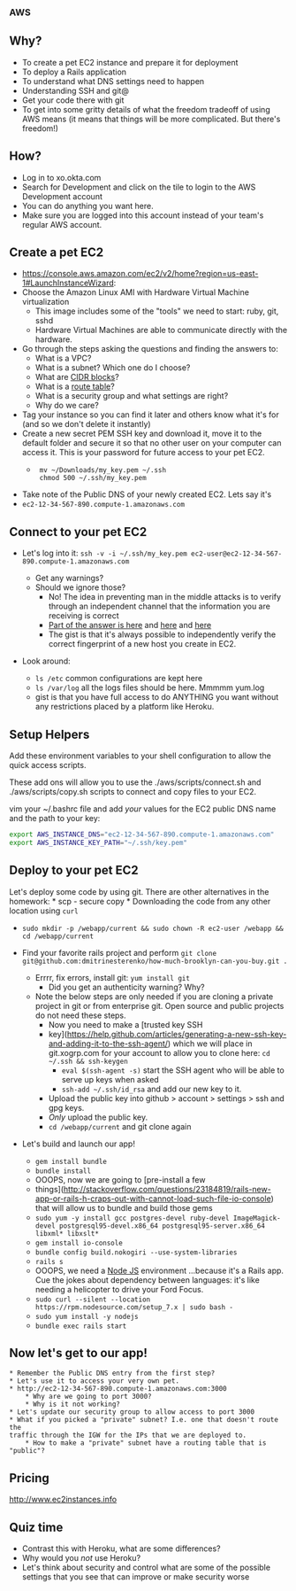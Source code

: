 ### AWS

## Why?
* To create a pet EC2 instance and prepare it for deployment
* To deploy a Rails application
* To understand what DNS settings need to happen
* Understanding SSH and git@
* Get your code there with git
* To get into some gritty details of what the freedom tradeoff of using AWS
means (it means that things will be more complicated. But there's freedom!)

## How?
* Log in to xo.okta.com
* Search for Development and click on the tile to login to the AWS Development account
* You can do anything you want here.
* Make sure you are logged into this account instead of your team's regular AWS account.

## Create a pet EC2
* https://console.aws.amazon.com/ec2/v2/home?region=us-east-1#LaunchInstanceWizard:
* Choose the Amazon Linux AMI with Hardware Virtual Machine virtualization
    * This image includes some of the "tools" we need to start: ruby, git, sshd
    * Hardware Virtual Machines are able to communicate directly with the hardware.
* Go through the steps asking the questions and finding the answers to:
    * What is a VPC?
    * What is a subnet? Which one do I choose?
    * What are [CIDR blocks](https://en.wikipedia.org/wiki/Classless_Inter-Domain_Routing#IPv4_CIDR_blocks)?
    * What is a [route table](http://docs.aws.amazon.com/AmazonVPC/latest/UserGuide/VPC_Route_Tables.html)?
    * What is a security group and what settings are right?
    * Why do we care?
* Tag your instance so you can find it later and others know what it's for (and
  so we don't delete it instantly)
* Create a new secret PEM SSH key and download it, move it to the default folder
  and secure it so that no other user on your computer can access it. This is
your password for future access to your pet EC2.
    * ```
       mv ~/Downloads/my_key.pem ~/.ssh
       chmod 500 ~/.ssh/my_key.pem
      ```
* Take note of the Public DNS of your newly created EC2. Lets say it's
* `ec2-12-34-567-890.compute-1.amazonaws.com`

## Connect to your pet EC2
* Let's log into it: `ssh -v -i ~/.ssh/my_key.pem ec2-user@ec2-12-34-567-890.compute-1.amazonaws.com`
    * Get any warnings?
    * Should we ignore those?
        * No! The idea in preventing man in the middle attacks is to verify
           through an independent channel that the information you are receiving
           is correct
        * [Part of the answer is
          here](https://forums.aws.amazon.com/thread.jspa?messageID=628520) and
[here](http://stackoverflow.com/questions/13791219/ssh-fingerprint-verification-for-amazon-aws-ec2-server-with-ecdsa)
and
[here](http://superuser.com/questions/929566/sha256-ssh-fingerprint-given-by-the-client-but-only-md5-fingerprint-known-for-se)
        * The gist is that it's always possible to independently verify the
        correct fingerprint of a new host you create in EC2.

* Look around:
    * `ls /etc` common configurations are kept here
    * `ls /var/log` all the logs files should be here. Mmmmm yum.log
    * gist is that you have full access to do ANYTHING you want without any
    restrictions placed by a platform like Heroku.

## Setup Helpers
Add these environment variables to your shell configuration to allow the quick
access scripts.

These  add ons will allow you to use the ./aws/scripts/connect.sh and
./aws/scripts/copy.sh scripts to connect and copy files to your EC2.

vim your ~/.bashrc file and add _your_ values for the EC2 public DNS name and
the path to your key:

```sh
export AWS_INSTANCE_DNS="ec2-12-34-567-890.compute-1.amazonaws.com"
export AWS_INSTANCE_KEY_PATH="~/.ssh/key.pem"
```

## Deploy to your pet EC2
Let's deploy some code by using git. There are other alternatives in the homework:
    * scp - secure copy
    * Downloading the code from any other location using `curl`
* `sudo mkdir -p /webapp/current && sudo chown -R ec2-user /webapp && cd /webapp/current`
* Find your favorite rails project and perform `git clone git@github.com:dmitrinesterenko/how-much-brooklyn-can-you-buy.git .`
    * Errrr, fix errors, install git: ```yum install git```
        * Did you get an authenticity warning? Why?
    * Note the below steps are only needed if you are cloning a private project in git or from enterprise git. Open source and public projects do not need these steps.
        * Now you need to make a [trusted key SSH
        * key](https://help.github.com/articles/generating-a-new-ssh-key-and-adding-it-to-the-ssh-agent/) which we will place in git.xogrp.com for your account to allow you to clone here:
            `cd ~/.ssh && ssh-keygen`
            * `eval $(ssh-agent -s)` start the SSH agent who will be able to serve up keys when asked
            * `ssh-add ~/.ssh/id_rsa` and add our new key to it.
        * Upload the public key into github > account > settings > ssh and gpg keys.
        * *Only* upload the public key.
        * `cd /webapp/current` and git clone again

* Let's build and launch our app!
    *  `gem install bundle`
    * `bundle install`
    *  OOOPS, now we are going to [pre-install a few
    *  things](http://stackoverflow.com/questions/23184819/rails-new-app-or-rails-h-craps-out-with-cannot-load-such-file-io-console) that will allow us to bundle and build those gems
    * `sudo yum -y install gcc postgres-devel ruby-devel ImageMagick-devel postgresql95-devel.x86_64 postgresql95-server.x86_64 libxml* libxslt*`
    * `gem install io-console`
    * `bundle config build.nokogiri --use-system-libraries`
    * `rails s`
    * OOOPS, we need a [Node JS](https://nodejs.org/en/download/package-manager/) environment ...because it's a Rails app. Cue the
      jokes about dependency between languages: it's like needing a helicopter to drive
      your Ford Focus.
    * `sudo curl --silent --location https://rpm.nodesource.com/setup_7.x | sudo bash -`
    * `sudo yum install -y nodejs`
    * `bundle exec rails start`

## Now let's get to our app!
    * Remember the Public DNS entry from the first step?
    * Let's use it to access your very own pet.
    * http://ec2-12-34-567-890.compute-1.amazonaws.com:3000
        * Why are we going to port 3000?
        * Why is it not working?
    * Let's update our security group to allow access to port 3000
    * What if you picked a "private" subnet? I.e. one that doesn't route the
    traffic through the IGW for the IPs that we are deployed to.
        * How to make a "private" subnet have a routing table that is "public"?

## Pricing
http://www.ec2instances.info

## Quiz time
* Contrast this with Heroku, what are some differences?
* Why would you _not_ use Heroku?
* Let's think about security and control what are some of the possible settings
  that you see that can improve or make security worse

